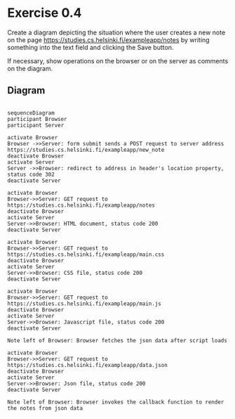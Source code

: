 # Exercise 0.4

Create a diagram depicting the situation where the user creates a new note on the page <https://studies.cs.helsinki.fi/exampleapp/notes> by writing something into the text field and clicking the Save button.

If necessary, show operations on the browser or on the server as comments on the diagram.

## Diagram

```mermaid

sequenceDiagram
participant Browser
participant Server

activate Browser
Browser ->>Server: form submit sends a POST request to server address https://studies.cs.helsinki.fi/exampleapp/new_note
deactivate Browser
activate Server
Server ->>Browser: redirect to address in header's location property, status code 302
deactivate Server

activate Browser
Browser->>Server: GET request to https://studies.cs.helsinki.fi/exampleapp/notes
deactivate Browser
activate Server
Server->>Browser: HTML document, status code 200
deactivate Server

activate Browser
Browser->>Server: GET request to https://studies.cs.helsinki.fi/exampleapp/main.css
deactivate Browser
activate Server
Server->>Browser: CSS file, status code 200
deactivate Server

activate Browser
Browser->>Server: GET request to https://studies.cs.helsinki.fi/exampleapp/main.js
deactivate Browser
activate Server
Server->>Browser: Javascript file, status code 200
deactivate Server

Note left of Browser: Browser fetches the json data after script loads

activate Browser
Browser->>Server: GET request to https://studies.cs.helsinki.fi/exampleapp/data.json
deactivate Browser
activate Server
Server->>Browser: Json file, status code 200
deactivate Server

Note left of Browser: Browser invokes the callback function to render the notes from json data

```

